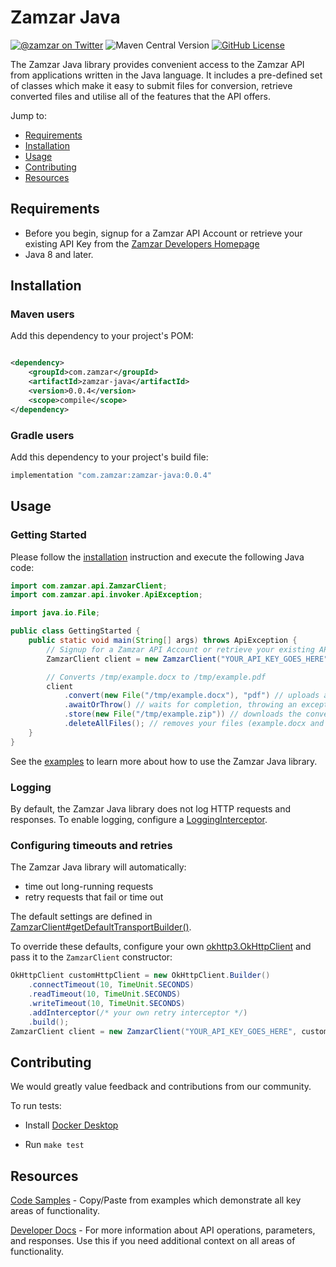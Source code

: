 # Zamzar Java

[![@zamzar on Twitter](https://img.shields.io/badge/twitter-zamzar-blue)](https://twitter.com/zamzar)
![Maven Central Version](https://img.shields.io/maven-central/v/com.zamzar/zamzar-java)
[![GitHub License](https://img.shields.io/github/license/zamzar/zamzar-mock)](https://github.com/zamzar/zamzar-mock/blob/main/LICENSE)

The Zamzar Java library provides convenient access to the Zamzar API from applications written in the Java language.
It includes a pre-defined set of classes which make it easy to submit files for conversion, retrieve converted files
and utilise all of the features that the API offers.

Jump to:

- [Requirements](#requirements)
- [Installation](#installation)
- [Usage](#usage)
- [Contributing](#contributing)
- [Resources](#resources)

## Requirements

- Before you begin, signup for a Zamzar API Account or retrieve your existing API Key from
  the [Zamzar Developers Homepage](https://developers.zamzar.com/user)
- Java 8 and later.

## Installation

### Maven users

Add this dependency to your project's POM:

```xml

<dependency>
    <groupId>com.zamzar</groupId>
    <artifactId>zamzar-java</artifactId>
    <version>0.0.4</version>
    <scope>compile</scope>
</dependency>
```

### Gradle users

Add this dependency to your project's build file:

```groovy
implementation "com.zamzar:zamzar-java:0.0.4"
```

## Usage

### Getting Started

Please follow the [installation](#installation) instruction and execute the following Java code:

```java
import com.zamzar.api.ZamzarClient;
import com.zamzar.api.invoker.ApiException;

import java.io.File;

public class GettingStarted {
    public static void main(String[] args) throws ApiException {
        // Signup for a Zamzar API Account or retrieve your existing API Key from https://developers.zamzar.com
        ZamzarClient client = new ZamzarClient("YOUR_API_KEY_GOES_HERE");

        // Converts /tmp/example.docx to /tmp/example.pdf
        client
            .convert(new File("/tmp/example.docx"), "pdf") // uploads and converts your file
            .awaitOrThrow() // waits for completion, throwing an exception on failure
            .store(new File("/tmp/example.zip")) // downloads the converted file
            .deleteAllFiles(); // removes your files (example.docx and example.pdf) from Zamzar's servers
    }
}
```

See the [examples](https://github.com/zamzar/zamzar-java/tree/main/examples) to learn more about how to use the Zamzar
Java library.

### Logging

By default, the Zamzar Java library does not log HTTP requests and responses. To enable logging, configure a
[LoggingInterceptor](https://square.github.io/okhttp/5.x/logging-interceptor/okhttp3.logging/-http-logging-interceptor/index.html).

### Configuring timeouts and retries

The Zamzar Java library will automatically:

* time out long-running requests
* retry requests that fail or time out

The default settings are defined in
[ZamzarClient#getDefaultTransportBuilder()](https://github.com/zamzar/zamzar-java/blob/main/src/main/java/com/zamzar/api/ZamzarClient.java).

To override these defaults, configure your
own [okhttp3.OkHttpClient](https://square.github.io/okhttp/5.x/okhttp/okhttp3/-ok-http-client/index.html) and pass it to
the `ZamzarClient` constructor:

```java
OkHttpClient customHttpClient = new OkHttpClient.Builder()
    .connectTimeout(10, TimeUnit.SECONDS)
    .readTimeout(10, TimeUnit.SECONDS)
    .writeTimeout(10, TimeUnit.SECONDS)
    .addInterceptor(/* your own retry interceptor */)
    .build();
ZamzarClient client = new ZamzarClient("YOUR_API_KEY_GOES_HERE", customTransport);
```

## Contributing

We would greatly value feedback and contributions from our community.

To run tests:

- Install [Docker Desktop](https://www.docker.com/products/docker-desktop/)

- Run `make test`

## Resources

[Code Samples](https://github.com/zamzar/zamzar-java/tree/main/examples) - Copy/Paste from examples which demonstrate
all key areas of functionality.

[Developer Docs](https://developers.zamzar.com/docs) - For more information about API operations, parameters, and
responses. Use this if you need additional context on all areas of functionality.
